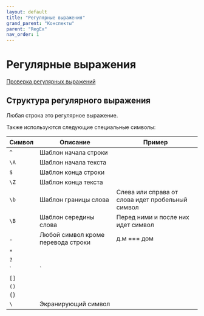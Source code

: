 ```yaml
---
layout: default
title: "Регулярные выражения"
grand_parent: "Конспекты"
parent: "RegEx"
nav_order: 1
---
```


# Регулярные выражения

[Проверка регулярных выражений](https://regex101.com)

## Структура регулярного выражения

Любая строка это регулярное выражение.

Также используются следующие специальные символы:

|Символ|Описание|Пример|
|-|-|-|
|`^`|Шаблон начала строки||
|`\A`|Шаблон начала текста||
|`$`|Шаблон конца строки||
|`\Z`|Шаблон конца текста||
|`\b`|Шаблон границы слова| Слева или справа от слова идет пробельный символ|
|`\B`|Шаблон середины слова| Перед ними и после них идет символ|
|`.`|Любой символ кроме перевода строки|д.м === дом|
|`*`|||
|`?`|||
|`|`|||
|`[]`|||
|`()`|||
|`{}`|||
|`\`|Экранирующий символ||


